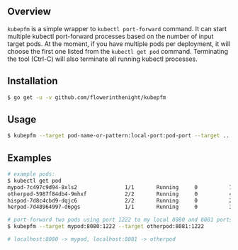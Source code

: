 ## Overview

`kubepfm` is a simple wrapper to `kubectl port-forward` command. It can start multiple kubectl port-forward processes based on the number of input target pods. At the moment, if you have multiple pods per deployment, it will choose the first one listed from the `kubectl get pod` command. Terminating the tool (Ctrl-C) will also terminate all running kubectl processes.

## Installation

```bash
$ go get -u -v github.com/flowerinthenight/kubepfm
```

## Usage

```bash
$ kubepfm --target pod-name-or-pattern:local-port:pod-port --target ...
```

## Examples

```bash
# example pods:
$ kubectl get pod
mypod-7c497c9d94-8xls2               1/1       Running     0          7d
otherpod-5987f84db4-9mhxf            2/2       Running     0          4d
hispod-7d8c4cbd9-dqjc6               2/2       Running     0          21d
herpod-7d48964997-d6pgs              1/1       Running     0          3d

# port-forward two pods using port 1222 to my local 8080 and 8081 ports:
$ kubepfm --target mypod:8080:1222 --target otherpod:8081:1222

# localhost:8080 -> mypod, localhost:8081 -> otherpod
```
